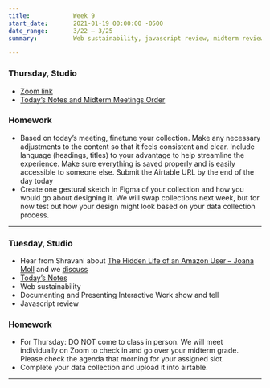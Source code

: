 ```yaml
---
title:            Week 9
start_date:       2021-01-19 00:00:00 -0500
date_range:       3/22 – 3/25
summary:          Web sustainability, javascript review, midterm review meetings

---
```


### Thursday, Studio

- [Zoom link](https://newschool.zoom.us/my/nikafisher)
- [Today&rsquo;s Notes and Midterm Meetings Order](https://paper.dropbox.com/doc/Parsons-Core-Interaction-2-Midterm-Meetings--BesAB0lZzbrDzc4cvgIiEFt5AQ-pzTZXFAYNd7JoZ3G07vuQ)



### Homework
- Based on today’s meeting, finetune your collection. Make any necessary adjustments to the content so that it feels consistent and clear. Include language (headings, titles) to your advantage to help streamline the experience. Make sure everything is saved properly and is easily accessible to someone else. Submit the Airtable URL by the end of the day today
- Create one gestural sketch in Figma of your collection and how you would go about designing it. We will swap collections next week, but for now test out how your design might look based on your data collection process.


---

### Tuesday, Studio

- Hear from Shravani about [The Hidden Life of an Amazon User – Joana Moll](https://branch.climateaction.tech/2020/09/25/the-hidden-life-of-an-amazon-user/) and we [discuss](https://paper.dropbox.com/doc/Parsons-Core-Interaction-S22-Reading-Reflections--BbijzYVKqjMLwKGisVu2d~FfAQ-xcAaUIV4Syfp3zmAR7IMi) 
- [Today&rsquo;s Notes](https://paper.dropbox.com/doc/Parsons-Week-9a-Elastic-Collections-and-Midterm-Meetings--BemwchVkT3h9BgSditqEJNyYAQ-afl9VRh4XXqUDI8EGpj8f)
- Web sustainability
- Documenting and Presenting Interactive Work show and tell
- Javascript review


### Homework
- For Thursday: DO NOT come to class in person. We will meet individually on Zoom to check in and go over your midterm grade. Please check the agenda that morning for your assigned slot.
- Complete your data collection and upload it into airtable.


---